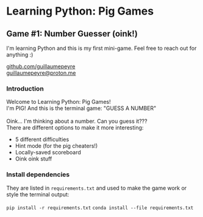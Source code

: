 # Learning Python: Pig Games
## Game #1: Number Guesser (oink!)

I'm learning Python and this is my first mini-game. Feel free to reach out for anything :)

<a href="github.com/guillaumepeyre" target="_blank">github.com/guillaumepeyre</a><br>
guillaumepeyre@proton.me

### Introduction
Welcome to Learning Python: Pig Games!<br>
I'm PIG! And this is the terminal game: "GUESS A NUMBER"<br>
<br>
Oink... I'm thinking about a number. Can you guess it???<br>
There are different options to make it more interesting:<br>
* 5 different difficulties
* Hint mode (for the pig cheaters!)
* Locally-saved scoreboard
* Oink oink stuff

### Install dependencies
They are listed in `requirements.txt` and used to make the game work or style the terminal output:<br>
<br>
```pip install -r requirements.txt```
```conda install --file requirements.txt```


